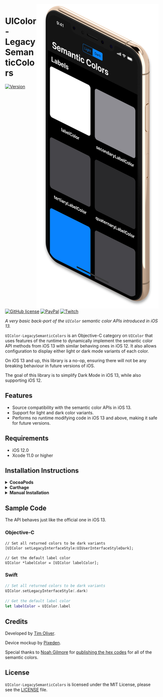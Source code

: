 <img src="https://github.com/TimOliver/UIColor-LegacySemanticColors/raw/master/screenshot.jpg" align="right" width="400" />

# UIColor-LegacySemanticColors

[![Version](https://img.shields.io/cocoapods/v/UIColor-LegacySemanticColors.svg?style=flat)](http://cocoadocs.org/docsets/UIColor-LegacySemanticColors)
[![GitHub license](https://img.shields.io/badge/license-MIT-blue.svg)](https://raw.githubusercontent.com/TimOliver/UIColor-LegacySemanticColors/master/LICENSE)
[![PayPal](https://img.shields.io/badge/paypal-donate-blue.svg)](https://www.paypal.com/cgi-bin/webscr?cmd=_s-xclick&hosted_button_id=M4RKULAVKV7K8)
[![Twitch](https://img.shields.io/badge/twitch-timXD-6441a5.svg)](http://twitch.tv/timXD)

*A very basic back-port of the `UIColor` semantic color APIs introduced in iOS 13.*

`UIColor-LegacySemanticColors` is an Objective-C category on `UIColor` that uses features of the runtime to dynamically implement the semantic color API methods from iOS 13 with similar behaving ones in iOS 12. It also allows configuration to display either light or dark mode variants of each color.

On iOS 13 and up, this library is a no-op, ensuring there will not be any breaking behaviour in future versions of iOS.

The goal of this library is to simplify Dark Mode in iOS 13, while also supporting iOS 12.

## Features
* Source compatibility with the semantic color APIs in iOS 13.
* Support for light and dark color variants.
* Performs no runtime modifying code in iOS 13 and above, making it safe for future versions.

## Requirements
* iOS 12.0 
* Xcode 11.0 or higher

## Installation Instructions

<details>
	<summary><strong>CocoaPods</strong></summary>
	<br>
	<pre>pod 'UIColor+LegacySemanticColors'</pre>
</details>

<details>
	<summary><strong>Carthage</strong></summary>
	<br>
	Carthage is not supported at this time. If you would like Carthage support, please file a PR.
</details>

<details>
	<summary><strong>Manual Installation</strong></summary>
	<br>
	Simply move the `UIColor-LegacySemanticColors` folder to your Xcode project and import it.
</details>

## Sample Code

The API behaves just like the official one in iOS 13.

### Objective-C

```objc
// Set all returned colors to be dark variants
[UIColor setLegacyInterfaceStyle:UIUserInterfaceStyleDark];

// Get the default label color
UIColor *labelColor = [UIColor labelColor];
```

### Swift

```swift
// Set all returned colors to be dark variants
UIColor.setLegacyInterfaceStyle(.dark)

// Get the default label color
let labelColor = UIColor.label
```

## Credits

Developed by [Tim Oliver](http://twitter.com/TimOliverAU).

Device mockup by [Pixeden](http://pixeden.com).

Special thanks to [Noah Gilmore](https://twitter.com/noahsark769) for [publishing the hex codes](https://noahgilmore.com/blog/dark-mode-uicolor-compatibility/) for all of the semantic colors.

## License

`UIColor-LegacySemanticColors` is licensed under the MIT License, please see the [LICENSE](LICENSE) file.
